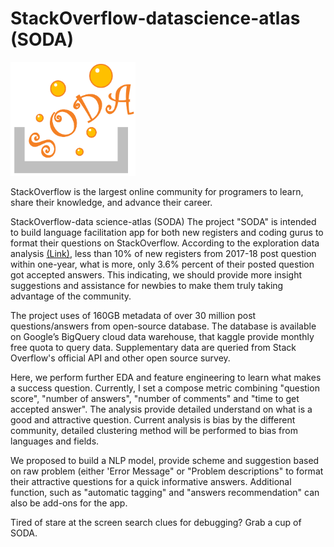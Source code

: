 # StackOverflow-datascience-atlas (SODA)
<img src="./pics/logo.png" alt="drawing" width="200"/>

StackOverflow is the largest online community for programers to learn, share their knowledge, and advance their career.

StackOverflow-data science-atlas (SODA)
The project "SODA" is intended to build language facilitation app for both new registers and coding gurus to format their questions on StackOverflow. According to the exploration data analysis [(Link)](https://www.kaggle.com/zehaiwang/stackoverflow-preliminary-eda), less than 10% of new registers from 2017-18 post question  within one-year, what is more, only 3.6% percent of their posted question got accepted answers. This indicating, we should provide more insight suggestions and assistance for newbies to make them truly taking advantage of the community.

The project uses of 160GB metadata of over 30 million post questions/answers from open-source database. The database is available on Google’s BigQuery cloud data warehouse, that kaggle provide monthly free quota to query data. Supplementary data are queried from Stack Overflow's official API and other open source survey. 

Here, we perform further EDA and feature engineering to learn what makes a success question. Currently, I set a compose metric combining "question score", "number of answers", "number of comments" and "time to get accepted answer". The analysis provide detailed understand on what is a good and attractive question. Current analysis is bias by the different community, detailed clustering method will be performed to bias from languages and fields. 

We proposed to build a NLP model, provide scheme and suggestion based on raw problem (either 'Error Message" or "Problem descriptions" to format their attractive questions for a quick informative answers. Additional function, such as "automatic tagging" and "answers recommendation" can also be add-ons for the app.

Tired of stare at the screen search clues for debugging? Grab a cup of SODA.






